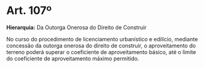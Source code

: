 # Art. 107º

**Hierarquia:** Da Outorga Onerosa do Direito de Construir

No curso do procedimento de licenciamento urbanístico e edilício, mediante concessão da outorga onerosa do direito de construir, o aproveitamento do terreno poderá superar o coeficiente de aproveitamento básico, até o limite do coeficiente de aproveitamento máximo permitido.






